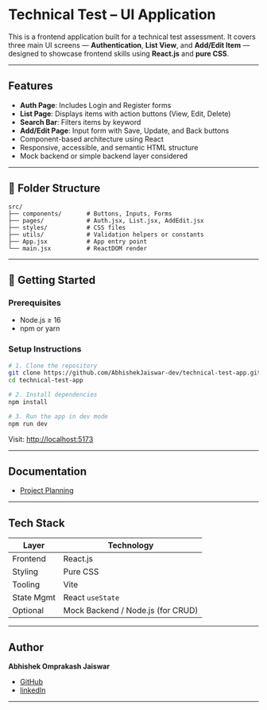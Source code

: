 # Technical Test – UI Application

This is a frontend application built for a technical test assessment. It covers three main UI screens — **Authentication**, **List View**, and **Add/Edit Item** — designed to showcase frontend skills using **React.js** and **pure CSS**.

---

## Features

- **Auth Page**: Includes Login and Register forms  
- **List Page**: Displays items with action buttons (View, Edit, Delete)  
- **Search Bar**: Filters items by keyword  
- **Add/Edit Page**: Input form with Save, Update, and Back buttons  
- Component-based architecture using React  
- Responsive, accessible, and semantic HTML structure  
- Mock backend or simple backend layer considered  

---

## 📁 Folder Structure
```
src/
├── components/       # Buttons, Inputs, Forms
├── pages/            # Auth.jsx, List.jsx, AddEdit.jsx
├── styles/           # CSS files
├── utils/            # Validation helpers or constants
├── App.jsx           # App entry point
└── main.jsx          # ReactDOM render

````

---

## 🚀 Getting Started

### Prerequisites

- Node.js ≥ 16  
- npm or yarn  

### Setup Instructions

```bash
# 1. Clone the repository
git clone https://github.com/AbhishekJaiswar-dev/technical-test-app.git
cd technical-test-app

# 2. Install dependencies
npm install

# 3. Run the app in dev mode
npm run dev
````

Visit: [http://localhost:5173](http://localhost:5173)

---

## Documentation

* [Project Planning](docs/planning.md)

---

## Tech Stack

| Layer      | Technology                        |
| ---------- | --------------------------------- |
| Frontend   | React.js                          |
| Styling    | Pure CSS                          |
| Tooling    | Vite                              |
| State Mgmt | React `useState`                  |
| Optional   | Mock Backend / Node.js (for CRUD) |

---

## Author

**Abhishek Omprakash Jaiswar**
 - [GitHub](https://github.com/Abhishek-Jaiswar)
 - [linkedIn](https://www.linkedin.com/in/abhishek-omprakash-jaiswar/)

---
